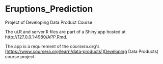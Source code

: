 # Eruptions_Prediction
Project of Developing Data Product Course

The ui.R and server.R files are part of a Shiny app hosted at http://127.0.0.1:4980/APP.Rmd.

The app is a requirement of the coursera.org's [https://www.coursera.org/learn/data-products](Developing Data Products) course project.
